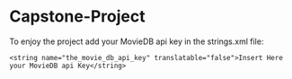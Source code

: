 # Capstone-Project

To enjoy the project add your MovieDB api key in the strings.xml file:


`<string name="the_movie_db_api_key" translatable="false">Insert Here your MovieDB api Key</string>`
